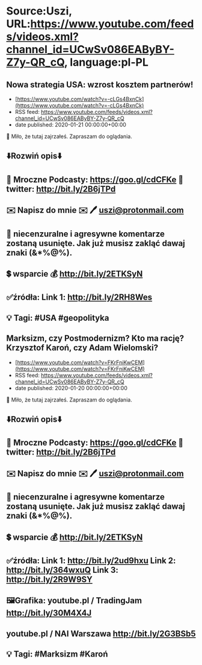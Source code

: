 # Source:Uszi, URL:https://www.youtube.com/feeds/videos.xml?channel_id=UCwSv086EAByBY-Z7y-QR_cQ, language:pl-PL

## Nowa strategia USA: wzrost kosztem partnerów!
 - [https://www.youtube.com/watch?v=-cLGs4BxnCk](https://www.youtube.com/watch?v=-cLGs4BxnCk)
 - RSS feed: https://www.youtube.com/feeds/videos.xml?channel_id=UCwSv086EAByBY-Z7y-QR_cQ
 - date published: 2020-01-21 00:00:00+00:00

🤪 Miło, że tutaj zajrzałeś.  Zapraszam do oglądania.

⬇️Rozwiń opis⬇️
-------------------------------------------------------------
👀 Mroczne Podcasty: https://goo.gl/cdCFKe
👀 twitter: http://bit.ly/2B6jTPd
-------------------------------------------------------------
✉️ Napisz do mnie ✉️ 
🖊️ uszi@protonmail.com
-------------------------------------------------------------
👺 niecenzuralne i agresywne komentarze zostaną usunięte.  Jak już musisz zakląć dawaj znaki (&*%@%).
-------------------------------------------------------------
💲 wsparcie
💰 http://bit.ly/2ETKSyN
-------------------------------------------------------------
✅źródła:
Link 1:                   http://bit.ly/2RH8Wes
-------------------------------------------------------------
💡 Tagi: #USA #geopolityka
-------------------------------------------------------------

## Marksizm, czy Postmodernizm? Kto ma rację? Krzysztof Karoń, czy Adam Wielomski?
 - [https://www.youtube.com/watch?v=FKrFniKwCEM](https://www.youtube.com/watch?v=FKrFniKwCEM)
 - RSS feed: https://www.youtube.com/feeds/videos.xml?channel_id=UCwSv086EAByBY-Z7y-QR_cQ
 - date published: 2020-01-20 00:00:00+00:00

🤪 Miło, że tutaj zajrzałeś.  Zapraszam do oglądania.

⬇️Rozwiń opis⬇️
-------------------------------------------------------------
👀 Mroczne Podcasty: https://goo.gl/cdCFKe
👀 twitter: http://bit.ly/2B6jTPd
-------------------------------------------------------------
✉️ Napisz do mnie ✉️ 
🖊️ uszi@protonmail.com
-------------------------------------------------------------
👺 niecenzuralne i agresywne komentarze zostaną usunięte.  Jak już musisz zakląć dawaj znaki (&*%@%).
-------------------------------------------------------------
💲 wsparcie
💰 http://bit.ly/2ETKSyN
-------------------------------------------------------------
✅źródła:
Link 1:                   http://bit.ly/2ud9hxu
Link 2:                   http://bit.ly/364wxuQ
Link 3:                   http://bit.ly/2R9W9SY
-------------------------------------------------------------
🖼Grafika: 
youtube.pl / TradingJam
http://bit.ly/30M4X4J
---
youtube.pl / NAI Warszawa
http://bit.ly/2G3BSb5
-------------------------------------------------------------
💡 Tagi: #Marksizm #Karoń
-------------------------------------------------------------

